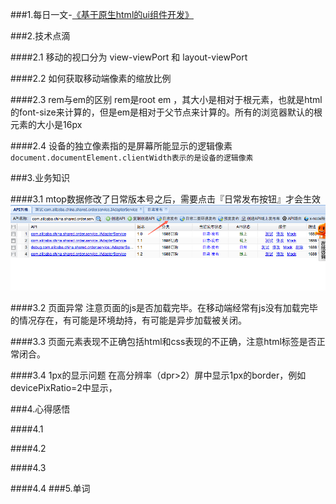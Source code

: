 ###1.每日一文-[《基于原生html的ui组件开发》](http://www.zhangxinxu.com/wordpress/2016/01/development-of-ui-components-based-on-native-html/)

###2.技术点滴

####2.1 移动的视口分为  view-viewPort 和 layout-viewPort

####2.2 如何获取移动端像素的缩放比例

####2.3 rem与em的区别
          rem是root em ，其大小是相对于根元素，也就是html的font-size来计算的，但是em是相对于父节点来计算的。所有的浏览器默认的根元素的大小是16px

####2.4 设备的独立像素指的是屏幕所能显示的逻辑像素
	```
	document.documentElement.clientWidth表示的是设备的逻辑像素
	```

###3.业务知识

####3.1 mtop数据修改了日常版本号之后，需要点击『日常发布按钮』才会生效
![](../../img/323.png)

####3.2 页面异常
注意页面的js是否加载完毕。在移动端经常有js没有加载完毕的情况存在，有可能是环境劫持，有可能是异步加载被关闭。

####3.3 页面元素表现不正确包括html和css表现的不正确，注意html标签是否正常闭合。

####3.4 1px的显示问题
	在高分辨率（dpr>2）屏中显示1px的border，例如devicePixRatio=2中显示，

###4.心得感悟

####4.1

####4.2

####4.3

####4.4
###5.单词
